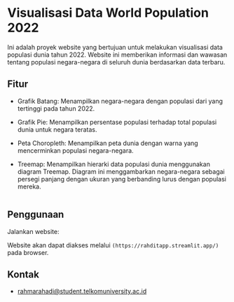# Visualisasi Data World Population 2022

Ini adalah proyek website yang bertujuan untuk melakukan visualisasi data populasi dunia tahun 2022. Website ini memberikan informasi dan wawasan tentang populasi negara-negara di seluruh dunia berdasarkan data terbaru.

## Fitur

- Grafik Batang: Menampilkan negara-negara dengan populasi dari yang tertinggi pada tahun 2022.
- Grafik Pie: Menampilkan persentase populasi terhadap total populasi dunia untuk negara teratas.
- Peta Choropleth: Menampilkan peta dunia dengan warna yang mencerminkan populasi negara-negara.
- Treemap: Menampilkan hierarki data populasi dunia menggunakan diagram Treemap. Diagram ini menggambarkan negara-negara sebagai persegi panjang dengan ukuran yang berbanding lurus dengan populasi mereka.

   ```

## Penggunaan

Jalankan website:

   Website akan dapat diakses melalui `(https://rahditapp.streamlit.app/)` pada browser.


## Kontak

- rahmarahadi@student.telkomuniversity.ac.id

```

